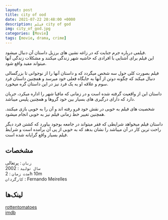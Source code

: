 ```yaml
---
layout: post
title: city of ood
date: 2021-07-22 20:48:00 +0000
description: فیلم city of god
img: city_of_god.jpg
categories: [Movie]
tags: [movie, drama, crime]
---
```


فیلمی درباره جرم جنایت که در زاغه نشین های برزیل داستان آن دنبال میشود.  
این فیلم برای آشنایی با افرادی که حاشیه شهر زندگی میکنند و مشکلات زندگی آنها میتواند مفید واقع شود.  

فیلم بصورت کلی حول سه شخص میگردد که و داستان آنها را از نوجوانی تا بزرگسالی دنبال میکند که چگونه دوتن از آنها به جایگاه فعلی خود میرسد و همچنین داستان فرد سوم و علاقه او به یک فرد نیز در این داستان گره میخورد.  

داستان این از واقعیت گرفته شده است و در زمانی که مافیا شهر را اداره میکرد، جریان دارد که دارای درگیری های بسیار بین خود گروها و همچنین پلیس میباشد.  

شخصیت های فیلم به خوبی در نقش خود فرو رفته اند و آن را به خوبی بازی میکنند. همچنین تغییر خط زمانی فیلم نیز به خوبی انجام میشود.  

داستان فیلم میخواهد شرایطی که فقر میتواند در جامعه بوجود بیاورد که کشتن فرد دیگر راحت ترین کار در آن میباشد را نشان بدهد که به خوبی از پی آن برآمده است و شرایط فیلم بسیار واقع گرایانه شده است.  

## مشخصات

`زبان` : پرتغالی  
`سال تولید` : 2002  
`مدت زمان` : 2h 10m  
`کارگردان` : Fernando Meirelles

## لینک‌ها

[rottentomatoes](https://www.rottentomatoes.com/m/city_of_god)  
[imdb](https://www.imdb.com/title/tt0317248/)